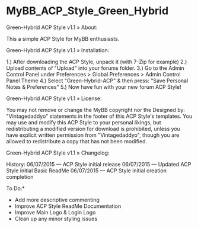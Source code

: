 # MyBB_ACP_Style_Green_Hybrid

Green-Hybrid ACP Style v1.1
» About:

This a simple ACP Style for MyBB enthusiasts.

Green-Hybrid ACP Style v1.1
» Installation:

1.) After downloading the ACP Style, unpack it (with 7-Zip for example)
2.) Upload contents of "Upload" into your forums folder.
3.) Go to the Admin Control Panel under Preferences > Global Preferences > Admin Control Panel Theme
4.) Select "Green-Hybrid-ACP" & then press: "Save Personal Notes & Preferences"
5.) Now have fun with your new forum ACP Style!

Green-Hybrid ACP Style v1.1
» License:

You may not remove or change the MyBB copyright nor the Designed by: "Vintagedaddyo" statements in the footer of this ACP Style's templates. You may use and modify this ACP Style to your personal likings, but redistributing a modified version for download is prohibited, unless you have explicit written permission from "Vintagedaddyo", though you are allowed to redistribute a copy that has not been modified.

Green-Hybrid ACP Style v1.1
» Changelog:

History:
06/07/2015 — ACP Style initial release
06/07/2015 — Updated ACP Style initial Basic ReadMe
06/07/2015 — ACP Style initial creation completion

To Do:*
* Add more descriptive commenting
* Improve ACP Style ReadMe Documentation
* Improve Main Logo & Login Logo
* Clean up any minor styling issues
